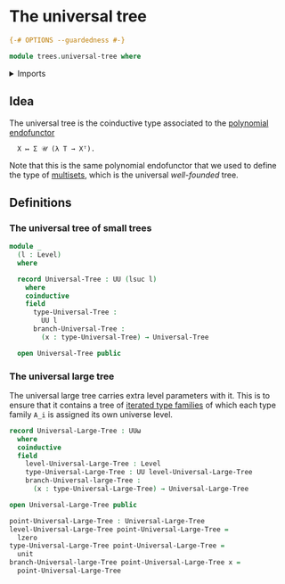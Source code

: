 # The universal tree

```agda
{-# OPTIONS --guardedness #-}

module trees.universal-tree where
```

<details><summary>Imports</summary>

```agda
open import foundation.unit-type
open import foundation.universe-levels
```

</details>

## Idea

The universal tree is the coinductive type associated to the
[polynomial endofunctor](trees.polynomial-endofunctos.md)

```text
  X ↦ Σ 𝒰 (λ T → Xᵀ).
```

Note that this is the same polynomial endofunctor that we used to define the
type of [multisets](trees.multisets.md), which is the universal _well-founded_
tree.

## Definitions

### The universal tree of small trees

```agda
module _
  (l : Level)
  where

  record Universal-Tree : UU (lsuc l)
    where
    coinductive
    field
      type-Universal-Tree :
        UU l
      branch-Universal-Tree :
        (x : type-Universal-Tree) → Universal-Tree

  open Universal-Tree public
```

### The universal large tree

The universal large tree carries extra level parameters with it. This is to
ensure that it contains a tree of
[iterated type families](foundation.iterated-type-families.md) of which each
type family `A_i` is assigned its own universe level.

```agda
record Universal-Large-Tree : UUω
  where
  coinductive
  field
    level-Universal-Large-Tree : Level
    type-Universal-Large-Tree : UU level-Universal-Large-Tree
    branch-Universal-large-Tree :
      (x : type-Universal-Large-Tree) → Universal-Large-Tree

open Universal-Large-Tree public

point-Universal-Large-Tree : Universal-Large-Tree
level-Universal-Large-Tree point-Universal-Large-Tree =
  lzero
type-Universal-Large-Tree point-Universal-Large-Tree =
  unit
branch-Universal-large-Tree point-Universal-Large-Tree x =
  point-Universal-Large-Tree
```
